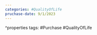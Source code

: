 ```yaml
---
categories: #QualityOfLife
pruchase-date: 9/1/2023
---
```

^properties
tags: #Purchase #QualityOfLife

